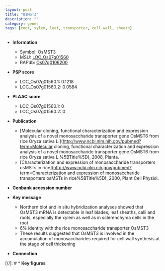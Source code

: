 ```yaml
---
layout: post
title: "OsMST3"
description: ""
category: genes
tags: [root, xylem, leaf, transporter, cell wall, sheath]
---
```


* **Information**  
    + Symbol: OsMST3  
    + MSU: [LOC_Os07g01560](http://rice.plantbiology.msu.edu/cgi-bin/ORF_infopage.cgi?orf=LOC_Os07g01560)  
    + RAPdb: [Os07g0106200](http://rapdb.dna.affrc.go.jp/viewer/gbrowse_details/irgsp1?name=Os07g0106200)  

* **PSP score**  
    + LOC_Os07g01560.1: 0.1218 
    + LOC_Os07g01560.2: 0.0584 

* **PLAAC score**  
    + LOC_Os07g01560.1: 0 
    + LOC_Os07g01560.2: 0 

* **Publication**  
    + [Molecular cloning, functional characterization and expression analysis of a novel monosaccharide transporter gene OsMST6 from rice Oryza sativa L.](http://www.ncbi.nlm.nih.gov/pubmed?term=Molecular cloning, functional characterization and expression analysis of a novel monosaccharide transporter gene OsMST6 from rice Oryza sativa L.%5BTitle%5D), 2008, Planta.
    + [Characterization and expression of monosaccharide transporters osMSTs in rice](http://www.ncbi.nlm.nih.gov/pubmed?term=Characterization and expression of monosaccharide transporters osMSTs in rice%5BTitle%5D), 2000, Plant Cell Physiol.

* **Genbank accession number**  

* **Key message**  
    + Northern blot and in situ hybridization analyses showed that OsMST3 mRNA is detectable in leaf blades, leaf sheaths, calli and roots, especially the xylem as well as in sclerenchyma cells in the root
    + 6% identity with the rice monosaccharide transporter OsMST3
    + These results suggested that OsMST3 is involved in the accumulation of monosaccharides required for cell wall synthesis at the stage of cell thickening

* **Connection**  

[//]: # * **Key figures**  


